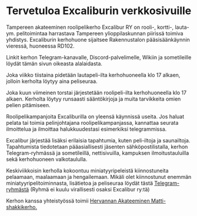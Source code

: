 # Tervetuloa Excaliburin verkkosivuille
Tampereen akateeminen roolipelikerho Excalibur RY on rooli-, kortti-, lauta- ym. pelitoimintaa harrastava Tampereen ylioppilaskunnan piirissä toimiva yhdistys. Excaliburin kerhohuone sijaitsee Rakennustalon pääsisäänkäynnin vieressä, huoneessa RD102.

Linkit kerhon Telegram-kanavalle, Discord-palvelimelle, Wikiin ja sometileille löydät tämän sivun oikeasta alalaidasta.

Joka viikko tiistaina pidetään lautapeli-ilta kerhohuoneella klo 17 alkaen, jolloin kerholta löytyy aina peliseuraa.

Joka kuun viimeinen torstai järjestetään roolipeli-ilta kerhohuoneella klo 17 alkaen. Kerholta löytyy runsaasti sääntökirjoja ja muita tarvikkeita omien pelien pitämiseen. 

Roolipelikampanjoita Excaliburilla on yleensä käynnissä useita. Jos haluat pelata tai toimia pelinjohtajana roolipelikampanjassa, kannattaa seurata ilmoittelua ja ilmoittaa halukkuudestasi esimerkiksi telegrammissa.

Excalibur järjestää lisäksi erilaisia tapahtumia, kuten peli-iltoja ja saunailtoja. Tapahtumista tiedotetaan pääasiallisesti jäsenten sähköpostilistalla, kerhon Telegram-ryhmässä ja sometileillä, nettisivuilla, kampuksen ilmoitustauluilla sekä kerhohuoneen valkotaululla.

Keskiviikkoisin kerholla kokoontuu miniatyyripeleistä kiinnostuneita pelaamaan, maalaamaan ja hengailemaan. Mikäli olet kiinnostunut enemmän miniatyyripelitoiminnasta, lisätietoa ja peliseuraa löydät tästä [Telegram-ryhmästä](https://t.me/+d-9d5X0o6E45NWZk) (Ryhmä ei kuulu virallisesti osaksi Excalibur ry:tä)

Kerhon kanssa yhteistyössä toimii [Hervannan Akateeminen Matti-shakkikerho.](https://hervannan-matti.webnode.fi/)
